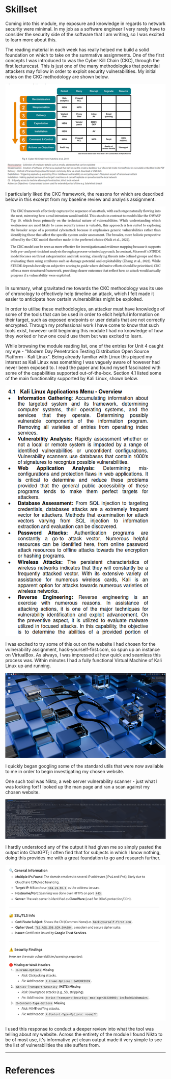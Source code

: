 # Skillset

Coming into this module, my exposure and knowledge in regards to network security were minimal. In my job as a software engineer I very rarely have to consider the security side of the software that I am writing, so I was excited to learn more about this.

The reading material in each week has really helped me build a solid foundation on which to take on the summative assignments. One of the first concepts I was introduced to was the Cyber Kill Chain (CKC), through the first lecturecast. This is just one of the many methodologies that potential attackers may follow in order to exploit security vulnerabilities. My initial notes on the CKC methodology are shown below.

![Photo](./media/skillset/CKC.png "CKC along with description of each stage")

I particularly liked the CKC framework, the reasons for which are described below in this excerpt from my baseline review and analysis assignment.

![Photo](./media/skillset/methodology_comparison.png "Comparison against Microsoft's STRIDE methodology")

In summary, what gravitated me towards the CKC methodology was its use of chronology to effectively help timeline an attack, which I felt made it easier to anticipate how certain vulnerabilities might be exploited.

In order to utilise these methodologies, an attacker must have knowledge of some of the tools that can be used in order to elicit helpful information on their target, such as exposed endpoints or user details that are not correctly encrypted. Through my professional work I have come to know that such tools exist, however until beginning this module I had no knowledge of how they worked or how one could use them but was excited to learn.

While browsing the module reading list, one of the entries for Unit 4 caught my eye - "Modern Day Penetration Testing Distribution Open Source Platform - Kali Linux". Being already familiar with Linux this piqued my interest as Kali Linux was something I was vaguely aware of however had never been exposed to. I read the paper and found myself fascinated with some of the capabilities supported out-of-the-box. Section 4.1 listed some of the main functionality supported by Kali Linux, shown below.

![Photo](./media/skillset/kali_functionality.png "Some of the supported tooling with Kali Linux")

I was excited to try some of this out on the website I had chosen for the vulnerability assignment, hack-yourself-first.com, so spun up an instance on VirtualBox. As always, I was impressed at how quick and seamless this process was. Within minutes I had a fully functional Virtual Machine of Kali Linux up and running.

![Photo](./media/skillset/kali_desktop.png "Kali Linux VM")

I quickly began googling some of the standard utils that were now available to me in order to begin investigating my chosen website.

One such tool was Nikto, a web server vulnerability scanner - just what I was looking for! I looked up the man page and ran a scan against my chosen website.

![Photo](./media/skillset/nikto.png "Nikto scan")

I hardly understood any of the output it had given me so simply pasted the output into ChatGPT; I often find that for subjects in which I know nothing, doing this provides me with a great foundation to go and research further. 

![Photo](./media/skillset/chatgpt_response.png "ChatGPT response following Nikto scan")

I used this response to conduct a deeper review into what the tool was telling about my website. Across the entirety of the module I found Nikto to be of most use, it's informative yet clean output made it very simple to see the list of vulnerabilities the site suffers from.

--------------------------------------------------------------------------------------------------------------------------------------------------------




# References